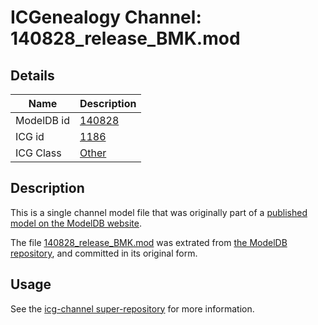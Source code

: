 # ICGenealogy Channel: 140828\_release\_BMK.mod

## Details

Name | Description
---- | -----------
ModelDB id | [140828](http://senselab.med.yale.edu/ModelDB/ShowModel.cshtml?model=140828)
ICG id | [1186](http://icg.neurotheory.ox.ac.uk/channels/other/1186)
ICG Class | [Other](http://icg.neurotheory.ox.ac.uk/channels/other)

## Description

This is a single channel model file that was originally part of a [published model on the ModelDB website](http://senselab.med.yale.edu/mModelDB/ShowModel.cshtml?model=140828).

The file [140828\_release\_BMK.mod](140828_release_BMK.mod) was extrated from [the ModelDB repository](http://senselab.med.yale.edu/ModelDB/ShowModel.cshtml?model=140828), and committed in its original form.

## Usage

See the [icg-channel super-repository](https://github.com/icgenealogy/icg-channels) for more information.